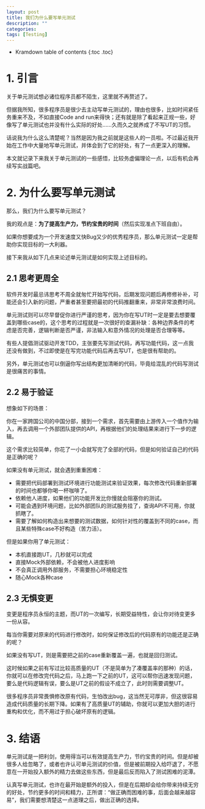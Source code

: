 ```yaml
---
layout: post
title: 我们为什么要写单元测试
description: ""
categories: 
tags: [Testing]
---
```


* Kramdown table of contents
{:toc .toc}


# 1. 引言

关于单元测试想必诸位程序员都不陌生，这里就不再赘述了。

但据我所知，很多程序员是很少去主动写单元测试的，理由也很多，比如时间紧任务重来不及，不如直接Code and run来得快；还有就是除了看起来正规一些，好像写了单元测试也并没有什么实际的好处……久而久之就养成了不写UT的习惯。

话说我为什么这么清楚呢？当然是因为我之前就是这些人的一员啦。不过最近我开始在工作中大量地写单元测试，并体会到了它的好处，有了一点更深入的理解。

本文就记录下来我关于单元测试的一些感悟，比较务虚偏理论一点，以后有机会再续写实战篇吧。

# 2. 为什么要写单元测试

那么，我们为什么要写单元测试？

我的观点是：**为了提高生产力，节约宝贵的时间**（然后实现准点下班自由）。

如果你想要成为一个开发速度又快Bug又少的优秀程序员，那么单元测试一定是帮助你实现目标的一大利器。

接下来我从如下几点来论述单元测试是如何实现上述目标的。

## 2.1 思考更周全

软件开发时最忌讳思考不周全就匆忙开始写代码，后期发现问题后再修修补补，可能还会引入新的问题，严重者甚至要把最初的代码推翻重来，非常非常浪费时间。

单元测试则可以尽早督促你进行严谨的思考，因为你在写UT时一定是要去想要覆盖到哪些case的，这个思考的过程就是一次很好的查漏补缺：各种边界条件的考虑是否完善，逻辑判断是否严谨，非法输入和意外情况的处理是否合理等等。

有些人提倡测试驱动开发TDD，主张要先写测试代码，再写功能代码，这一点我还没有做到，不过即使是在写完功能代码后再去写UT，也是很有帮助的。

另外，单元测试也可以倒逼你写出结构更加清晰的代码，毕竟给混乱的代码写测试是很痛苦的事情。

## 2.2 易于验证

想象如下的场景：

你在一家跨国公司的中国分部，接到一个需求，首先需要由上游传入一个值作为输入，再去调用一个外部团队提供的API，再根据他们的处理结果来进行下一步的逻辑。

这个需求比较简单，你花了一小会就写完了全部的代码，但是如何验证自己的代码是正确的呢？

如果没有单元测试，就会遇到重重困难：

- 需要把代码部署到测试环境进行功能测试来验证效果，每次修改代码重新部署的时间也都够你喝一杯咖啡了。
- 依赖他人进度，如果他们的功能开发比你慢就会阻塞你的测试。
- 可能会遇到环境问题，比如外部团队的测试服务挂了，查询API不可用，你就抓瞎了。
- 需要了解如何构造出来想要的测试数据，如何针对性的覆盖到不同的case，而且某些特殊case不好构造（苦力活）。

但是如果你用了单元测试：

- 本机直接跑UT，几秒就可以完成
- 直接Mock外部依赖，不会被他人进度影响
- 不会真正调用外部服务，不需要担心环境稳定性
- 随心Mock各种case

## 2.3 无惧变更

变更是程序员永恒的主题，而UT的一次编写，长期受益特性，会让你对待变更多一份从容。

每当你需要对原来的代码进行修改时，如何保证修改后的代码原有的功能还是正确的呢？

如果没有写UT，则是需要把之前的case重新覆盖一遍，也就是回归测试。

这时候如果之前有写过比较高质量的UT（不是简单为了凑覆盖率的那种）的话，你就可以在修改完代码之后，马上跑一下之前的UT，这可以帮你迅速发现问题，要么是代码逻辑有误，要么是UT之前的假设不成立了，此时则需要调整UT。

很多程序员非常畏惧修改原有代码，生怕改出bug，这当然无可厚非，但这很容易造成代码质量的长期下降。如果有了高质量UT的辅助，你就可以更加大胆的进行重构和优化，而不用过于担心破坏原有的逻辑。

# 3. 结语

单元测试是一把利剑，使用得当可以有效提高生产力，节约宝贵的时间。但是却被很多人给忽略了，或者也许认可单元测试的价值，但是被前期投入给吓退了，不愿意在一开始投入额外的精力去做这些东西，但是最后反而陷入了测试困难的泥潭。

认真写单元测试，也许在最开始是额外的投入，但是在后期却会给你带来持续无穷的好处，节约更多的时间和精力，正所谓：“做正确而困难的事，后面会越来越容易”，我们需要想清楚这一点道理之后，做出正确的选择。